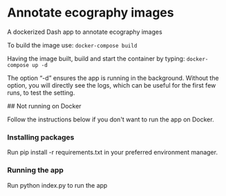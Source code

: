 # Annotate ecography images
A dockerized Dash app to annotate ecography images

To build the image use:
```docker-compose build```

Having the image built, build and start the container by typing:
```docker-compose up -d```

The option “-d” ensures the app is running in the background. Without the option, you will directly see the logs, which can be useful for the first few runs, to test the setting. 

## Not running on Docker

Follow the instructions below if you don't want to run the app on Docker.

### Installing packages
Run pip install -r requirements.txt in your preferred environment manager.

### Running the app
Run python index.py to run the app
